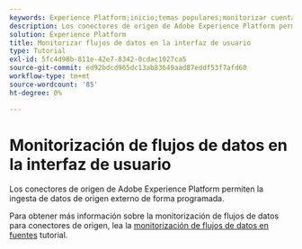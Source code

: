 ```yaml
---
keywords: Experience Platform;inicio;temas populares;monitorizar cuentas;monitorizar flujos de datos;flujos de datos
description: Los conectores de origen de Adobe Experience Platform permiten la ingesta de datos de origen externo de forma programada. Este tutorial proporciona pasos para ver los flujos de datos existentes desde el espacio de trabajo de fuentes.
solution: Experience Platform
title: Monitorizar flujos de datos en la interfaz de usuario
type: Tutorial
exl-id: 5fc4d98b-811e-42e7-8342-0cdac1027ca5
source-git-commit: ed92bdcd965dc13ab83649aad87eddf53f7afd60
workflow-type: tm+mt
source-wordcount: '85'
ht-degree: 0%

---
```


# Monitorización de flujos de datos en la interfaz de usuario

Los conectores de origen de Adobe Experience Platform permiten la ingesta de datos de origen externo de forma programada.

Para obtener más información sobre la monitorización de flujos de datos para conectores de origen, lea la [monitorización de flujos de datos en fuentes](../../../dataflows/ui/monitor-sources.md) tutorial.
